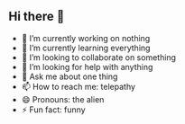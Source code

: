## Hi there 👋

- 🔭 I’m currently working on nothing
- 🌱 I’m currently learning everything
- 👯 I’m looking to collaborate on something 
- 🤔 I’m looking for help with anything
- 💬 Ask me about one thing
- 📫 How to reach me: telepathy
- 😄 Pronouns: the alien
- ⚡ Fun fact: funny
 
